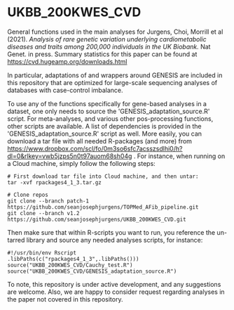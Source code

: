 # UKBB_200KWES_CVD
General functions used in the main analyses for
Jurgens, Choi, Morrill et al (2021). _Analysis of rare genetic variation underlying cardiometabolic diseases and traits among 200,000 individuals in the UK Biobank._
Nat Genet. in press. Summary statistics for this paper can be found at https://cvd.hugeamp.org/downloads.html 

In particular, adaptations of and wrappers around GENESIS are included in this repository that are optimized for large-scale sequencing analyses of databases with case-control imbalance.

To use any of the functions specifically for gene-based analyses in a dataset, one only needs to source the 'GENESIS_adaptation_source.R' script. For meta-analyses, and various other pos-processing functions, other scripts are available. A list of dependencies is provided in the 'GENESIS_adaptation_source.R' script as well. More easily, you can download a tar file with all needed R-packages (and more) from https://www.dropbox.com/scl/fo/0m3so6sfc7acsszsdlhi0/h?dl=0&rlkey=vwb5jzps5n0t97auom68sh04g . For instance, when running on a Cloud machine, simply follow the following steps:

```
# First download tar file into Cloud machine, and then untar:
tar -xvf rpackages4_1_3.tar.gz

# Clone repos
git clone --branch patch-1 https://github.com/seanjosephjurgens/TOPMed_AFib_pipeline.git
git clone --branch v1.2 https://github.com/seanjosephjurgens/UKBB_200KWES_CVD.git
```

Then make sure that within R-scripts you want to run, you reference the un-tarred library and source any needed analyses scripts, for instance:
```
#!/usr/bin/env Rscript
.libPaths(c("rpackages4_1_3",.libPaths()))
source("UKBB_200KWES_CVD/Cauchy_test.R")
source("UKBB_200KWES_CVD/GENESIS_adaptation_source.R")
```

To note, this repository is under active development, and any suggestions are welcome. Also, we are happy to consider request regarding analyses in the paper not covered in this repository. 


